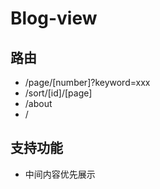 # Blog-view

## 路由

- /page/[number]?keyword=xxx
- /sort/[id]/[page]
- /about
- /

## 支持功能

- 中间内容优先展示
